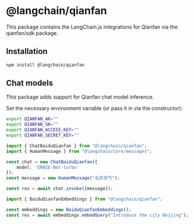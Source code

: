 # @langchain/qianfan

This package contains the LangChain.js integrations for Qianfan via the qianfan/sdk package.


## Installation

```bash npm2yarn
npm install @langchain/qianfan
```

## Chat models

This package adds support for Qianfan chat model inference.

Set the necessary environment variable (or pass it in via the constructor):

```bash
export QIANFAN_AK=""
export QIANFAN_SK=""
export QIANFAN_ACCESS_KEY=""
export QIANFAN_SECRET_KEY=""
```

```typescript
import { ChatBaiduQianfan } from "@langchain/qianfan";
import { HumanMessage } from "@langchain/core/messages";

const chat = new ChatBaiduQianfan({
    model: 'ERNIE-Bot-turbo'
});
const message = new HumanMessage("北京天气");

const res = await chat.invoke([message]);
```

```typescript
import { BaiduQianfanEmbeddings } from "@langchain/qianfan";

const embeddings = new BaiduQianfanEmbeddings();
const res = await embeddings.embedQuery("Introduce the city Beijing");
```
